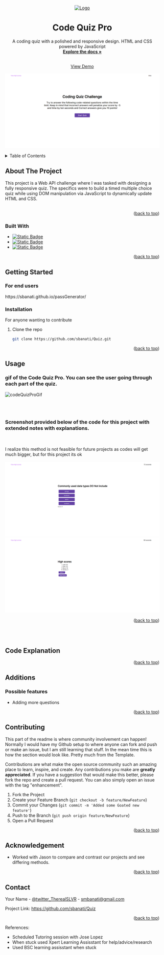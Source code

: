 
<a name="readme-top"></a>





<!-- PROJECT LOGO -->
<br />
<div align="center">
  <a href="https://github.com/sbanati/Quiz">  
    <img src="screenshots/passLogo.png" alt="Logo" width="80" height="80">
  </a>

<h1 align="center">Code Quiz Pro</h1>

  <p align="center">
    A coding quiz with a polished and responsive design. HTML and CSS powered by JavaScript 
    <br />
    <a href="https://github.com/sbanati/Quiz"><strong>Explore the docs »</strong></a>
    <br />
    <br />

    
  <a href="https://sbanati.github.io/passGenerator/">View Demo</a>
    
  <img src="images/screenshot1.png" alt="quiz intro screen">

  </p>
</div>



<!-- TABLE OF CONTENTS -->
<details>
  <summary>Table of Contents</summary>
  <ol>
    <li>
      <a href="#about-the-project">About The Project</a>
      <ul>
        <li><a href="#built-with">Built With</a></li>
      </ul>
    </li>
    <li>
      <a href="#getting-started">Getting Started</a>
      <ul>
        <li><a href="#installation">Installation</a></li>
      </ul>
    </li>
    <li><a href="#usage">Usage</a></li>
    <li><a href="#additions">Additions</a></li>
    <li><a href="code explanation">Code Explanation</a></li>
    <li><a href="#contributing">Contributing</a></li>
    <li><a href="#contributing">Acknowledgement</a></li>
    <li><a href="#contact">Contact</a></li>
  </ol>
</details>



<!-- ABOUT THE PROJECT -->
## About The Project

This project is a Web API challenge where I was tasked with designing a fully responsive quiz. The specifics were to build a timed multiple choice quiz while using DOM manipulation via JavaScript to dynamically update HTML and CSS.
<br><br>





<p align="right">(<a href="#readme-top">back to top</a>)</p>



### Built With

* [![Static Badge](https://img.shields.io/badge/HTML5-red?style=for-the-badge&logo=HTML5&labelColor=black)](https://img.shields.io/badge/HTML5-E34F26?style=for-the-badge&logo=html5&logoColor=white)
* [![Static Badge](https://img.shields.io/badge/CSS3-black?style=for-the-badge&logo=CSS3&logoColor=blue&labelColor=black&color=blue)](https://img.shields.io/badge/CSS3-1572B6?style=for-the-badge&logo=css3&logoColor=white)
* [![Static Badge](https://img.shields.io/badge/Java-gray?style=for-the-badge&logo=JavaScript&logoColor=yellow)](https://img.shields.io/badge/JavaScript-323330?style=for-the-badge&logo=javascript&logoColor=F7DF1E)




<p align="right">(<a href="#readme-top">back to top</a>)</p>



<!-- GETTING STARTED -->
## Getting Started

 <h3>For end users</h3> 
https://sbanati.github.io/passGenerator/  <br>




### Installation
For anyone wanting to contribute <br>

1. Clone the repo
   ```sh
   git clone https://github.com/sbanati/Quiz.git
   ```

<p align="right">(<a href="#readme-top">back to top</a>)</p>



<!-- USAGE EXAMPLES -->
## Usage

<h3>gif of the Code Quiz Pro. You can see the user going through each part of the quiz.</h3>

![codeQuizProGif](https://github.com/sbanati/Quiz/assets/149754544/9980dcfc-4cd7-4eed-899f-201cf03a1e51)


<br>
<br>

<h3>Screenshot provided below of the code for this project with extended notes with explanations.</h3> <br>
<br> I realize this method is not feasible for future projects as codes will get much bigger, but for this project its ok 
<br> <br>





<img src="images/screenShot2.png" alt="multiple choice question with 4 purple boxes with choices">
<img src="images/screenShot3.png" alt="input bar for initials to record your name and score for the leaderboard">

 

<p align="right">(<a href="#readme-top">back to top</a>)</p>

<br>
<br>
<!-- CODE EXPLANATION -->

## Code Explanation






<p align="right">(<a href="#readme-top">back to top</a>)</p>


<!-- ROADMAP -->
## Additions

<h3>Possible features</h3>

* Adding more questions 
  



<p align="right">(<a href="#readme-top">back to top</a>)</p>



<!-- CONTRIBUTING -->
## Contributing

This part of the readme is where community involvement can happen! Normally I would have my Github setup to where anyone can fork and push or make an issue, but 
I am still learning that stuff. In the mean time this is how the section would look like. Pretty much from the Template. <br>

Contributions are what make the open source community such an amazing place to learn, inspire, and create. Any contributions you make are **greatly appreciated**.
If you have a suggestion that would make this better, please fork the repo and create a pull request. You can also simply open an issue with the tag "enhancement".


1. Fork the Project
2. Create your Feature Branch (`git checkout -b feature/NewFeature`)
3. Commit your Changes (`git commit -m 'Added some Goated new feature'`)
4. Push to the Branch (`git push origin feature/NewFeature`)
5. Open a Pull Request

<p align="right">(<a href="#readme-top">back to top</a>)</p>


<!-- ACKNOWLEDGEMENT -->
## Acknowledgement
* Worked with Jason to compare and contrast our projects and see differing methods. 




<p align="right">(<a href="#readme-top">back to top</a>)</p>


<!-- CONTACT -->
## Contact

Your Name - [@twitter_TherealSLVR](https://twitter.com/TherealSLVR) - smbanati@gmail.com

Project Link: https://github.com/sbanati/Quiz

<p align="right">(<a href="#readme-top">back to top</a>)</p>




<!-- MARKDOWN LINKS & IMAGES -->
<!-- https://www.markdownguide.org/basic-syntax/#reference-style-links -->
References:
* Scheduled Tutoring session with Jose Lopez
* When stuck used Xpert Learning Assisstant for help/advice/research
* Used BSC learning assisstant when stuck 
